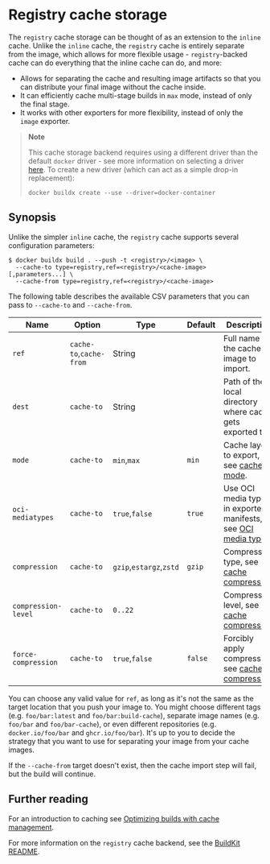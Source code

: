 # Registry cache storage

The `registry` cache storage can be thought of as an extension to the `inline`
cache. Unlike the `inline` cache, the `registry` cache is entirely separate from
the image, which allows for more flexible usage - `registry`-backed cache can do
everything that the inline cache can do, and more:

- Allows for separating the cache and resulting image artifacts so that you can
  distribute your final image without the cache inside.
- It can efficiently cache multi-stage builds in `max` mode, instead of only the
  final stage.
- It works with other exporters for more flexibility, instead of only the
  `image` exporter.

> **Note**
>
> This cache storage backend requires using a different driver than the default
> `docker` driver - see more information on selecting a driver
> [here](../drivers/index.md). To create a new driver (which can act as a simple
> drop-in replacement):
>
> ```console
> docker buildx create --use --driver=docker-container
> ```

## Synopsis

Unlike the simpler `inline` cache, the `registry` cache supports several
configuration parameters:

```console
$ docker buildx build . --push -t <registry>/<image> \
  --cache-to type=registry,ref=<registry>/<cache-image>[,parameters...] \
  --cache-from type=registry,ref=<registry>/<cache-image>
```

The following table describes the available CSV parameters that you can pass to
`--cache-to` and `--cache-from`.

| Name                | Option                  | Type                    | Default | Description                                                          |
| ------------------- | ----------------------- | ----------------------- | ------- | -------------------------------------------------------------------- |
| `ref`               | `cache-to`,`cache-from` | String                  |         | Full name of the cache image to import.                              |
| `dest`              | `cache-to`              | String                  |         | Path of the local directory where cache gets exported to.            |
| `mode`              | `cache-to`              | `min`,`max`             | `min`   | Cache layers to export, see [cache mode][1].                         |
| `oci-mediatypes`    | `cache-to`              | `true`,`false`          | `true`  | Use OCI media types in exported manifests, see [OCI media types][2]. |
| `compression`       | `cache-to`              | `gzip`,`estargz`,`zstd` | `gzip`  | Compression type, see [cache compression][3].                        |
| `compression-level` | `cache-to`              | `0..22`                 |         | Compression level, see [cache compression][3].                       |
| `force-compression` | `cache-to`              | `true`,`false`          | `false` | Forcibly apply compression, see [cache compression][3].              |

[1]: index.md#cache-mode
[2]: index.md#oci-media-types
[3]: index.md#cache-compression

You can choose any valid value for `ref`, as long as it's not the same as the
target location that you push your image to. You might choose different tags
(e.g. `foo/bar:latest` and `foo/bar:build-cache`), separate image names (e.g.
`foo/bar` and `foo/bar-cache`), or even different repositories (e.g.
`docker.io/foo/bar` and `ghcr.io/foo/bar`). It's up to you to decide the
strategy that you want to use for separating your image from your cache images.

If the `--cache-from` target doesn't exist, then the cache import step will
fail, but the build will continue.

## Further reading

For an introduction to caching see
[Optimizing builds with cache management](https://docs.docker.com/build/building/cache).

For more information on the `registry` cache backend, see the
[BuildKit README](https://github.com/moby/buildkit#registry-push-image-and-cache-separately).
